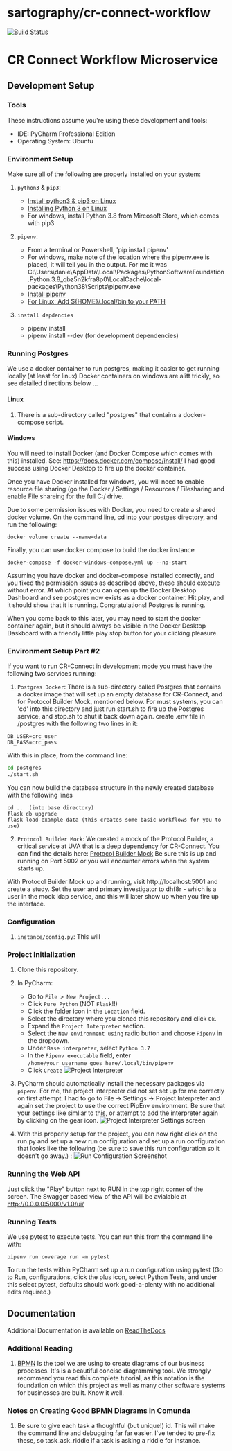 # sartography/cr-connect-workflow

[![Build Status](https://travis-ci.com/sartography/cr-connect-workflow.svg?branch=master)](https://travis-ci.com/sartography/cr-connect-workflow)

# CR Connect Workflow Microservice
## Development Setup
### Tools
These instructions assume you're using these development and tools:
- IDE: PyCharm Professional Edition
- Operating System: Ubuntu

### Environment Setup
Make sure all of the following are properly installed on your system:
1. `python3` & `pip3`:
    - [Install python3 & pip3 on Linux](https://www.digitalocean.com/community/tutorials/how-to-install-python-3-and-set-up-a-programming-environment-on-an-ubuntu-18-04-server)
    - [Installing Python 3 on Linux](https://docs.python-guide.org/starting/install3/linux/)
    - For windows, install Python 3.8 from Mircosoft Store, which comes with pip3
2. `pipenv`:
    - From a terminal or Powershell, 'pip install pipenv'
    - For windows, make note of the location where the pipenv.exe is placed, it will tell you in the output.  For me
      it was C:\Users\danie\AppData\Local\Packages\PythonSoftwareFoundation.Python.3.8_qbz5n2kfra8p0\LocalCache\local-packages\Python38\Scripts\pipenv.exe
    - [Install pipenv](https://pipenv-es.readthedocs.io/es/stable/)
    - [For Linux: Add ${HOME}/.local/bin to your PATH](https://github.com/pypa/pipenv/issues/2122#issue-319600584)
     
3. `install depdencies`
    - pipenv install 
    - pipenv install --dev    (for development dependencies)

### Running Postgres
We use a docker container to run postgres, making it easier to get running
locally (at least for linux) Docker containers on windows are alitt
trickly, so see detailed directions below ...

#### Linux 
1. There is a sub-directory called "postgres" that contains a docker-compose script.

#### Windows
You will need to install Docker (and Docker Compose which comes with this) installed. See:
https://docs.docker.com/compose/install/  I had good success using Docker Desktop to 
fire up the docker container.

Once you have Docker installed for windows, you will need to enable resource file sharing
(go the Docker / Settings / Resources / Filesharing and enable File shareing for the full C:/ 
drive.  

Due to some permission issues with Docker, you need to create a shared docker volume.
On the command line, cd into your postges directory, and run the following:
```
docker volume create --name=data
```

Finally, you can use docker compose to build the docker instance
```
docker-compose -f docker-windows-compose.yml up --no-start
```
Assuming you have docker and docker-compose installed correctly, and you fixed the permission
issues as described above, these should execute without error.
At which point you can open up the Docker Desktop Dashboard and see postgres now exists
as a docker container.  Hit play, and it should show that it is running.  Congratulations!
Postgres is running.  

When you come back to this later, you may need to start the docker container again, but
it should always be visible in the Docker Desktop Daskboard with a friendly little play
stop button for your clicking pleasure.


### Environment Setup Part #2
If you want to run CR-Connect in development mode you must have the following two services running:
1. `Postgres Docker`:  There is a sub-directory called Postgres that contains a docker image that will set up an empty
database for CR-Connect, and for Protocol Builder Mock, mentioned below.  For must systems, you can 'cd' into this
directory and just run start.sh to fire up the Postgres service, and stop.sh to shut it back down again.
create .env file in /postgres with the following two lines in it:
```
DB_USER=crc_user
DB_PASS=crc_pass
```
With this in place, from the command line:
```bash
cd postgres
./start.sh
```
You can now build the database structure in the newly created database with the following lines
```baseh
cd ..  (into base directory)
flask db upgrade
flask load-example-data (this creates some basic workflows for you to use)
```



2. `Protocol Builder Mock`: We created a mock of the Protocol Builder, a critical service at UVA that is a deep
dependency for CR-Connect.  You can find the details here: [Protocol Builder Mock](https://github.com/sartography/protocol-builder-mock)
Be sure this is up and running on Port 5002 or you will encounter errors when the system starts up.

With Protocol Builder Mock up and running, visit http://localhost:5001 and create a study.  Set the user
and primary investigator to dhf8r - which is a user in the mock ldap service, and this will later show up when you
fire up the interface.

### Configuration
1. `instance/config.py`: This will 




### Project Initialization
1. Clone this repository.
2. In PyCharm:
    - Go to `File > New Project...`
    - Click `Pure Python` (NOT `Flask`!!)
    - Click the folder icon in the `Location` field.
    - Select the directory where you cloned this repository and click `Ok`.
    - Expand the `Project Interpreter` section.
    - Select the `New environment using` radio button and choose `Pipenv` in the dropdown.
    - Under `Base interpreter`, select `Python 3.7`
    - In the `Pipenv executable` field, enter `/home/your_username_goes_here/.local/bin/pipenv` 
    - Click `Create`
        ![Project Interpreter](readme_images/new_project.png)
3. PyCharm should automatically install the necessary packages via `pipenv`. 
For me, the project interpreter did not set set up for me correctly on first attempt.  I had to go
to File -> Settings -> Project Interpreter and again set the project to use the correct PipEnv 
environment. Be sure that your settings like simliar to this, or attempt to add the interpreter again
by clicking on the gear icon.
![Project Interpreter Settings screen](readme_images/settings.png) 

4. With this properly setup for the project, you can now right click on the run.py and set up a new 
run configuration and set up a run configuration that looks like the following (be sure to save this 
run configuration so it doesn't go away.) :
![Run Configuration Screenshot](readme_images/run_config.png)

### Running the Web API
Just click the "Play" button next to RUN in the top right corner of the screen.
The Swagger based view of the API will be avialable at http://0.0.0.0:5000/v1.0/ui/

### Running Tests
We use pytest to execute tests.  You can run this from the command line with:
```
pipenv run coverage run -m pytest
```
To run the tests within PyCharm set up a run configuration using pytest (Go to Run, configurations, click the
plus icon, select Python Tests, and under this select pytest, defaults should work good-a-plenty with no
additional edits required.) 


## Documentation
Additional Documentation is available on [ReadTheDocs](https://cr-connect-workflow.readthedocs.io/en/latest/#)

### Additional Reading

1. [BPMN](https://www.process.st/bpmn-tutorial/)  Is the tool we are using to create diagrams
of our business processes.  It's is a beautiful concise diagramming tool. We strongly recommend you 
read this complete tutorial, as this notation is the foundation on which this project as well as many
other software systems for businesses are built.  Know it well.

### Notes on Creating Good BPMN Diagrams in Comunda
1. Be sure to give each task a thoughtful (but unique!) id. This will 
make the command line and debugging far far easier.  I've tended to pre-fix
these, so task_ask_riddle if a task is asking a riddle for instance.
